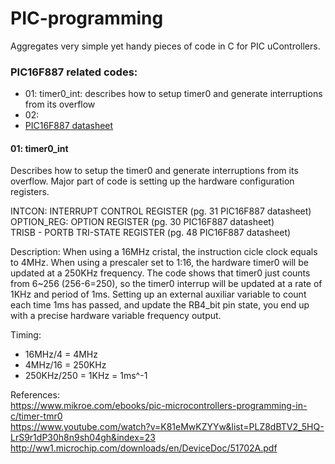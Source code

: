 # PIC-programming
Aggregates very simple yet handy pieces of code in C for PIC uControllers. 

### PIC16F887 related codes: 
- 01: timer0_int: describes how to setup timer0 and generate interruptions from its overflow 
- 02:
- [PIC16F887 datasheet](http://ww1.microchip.com/downloads/en/DeviceDoc/41291D.pdf)


#### 01: timer0_int
   Describes how to setup the timer0 and generate interruptions from its overflow. Major part of code is setting up the hardware configuration registers.
   
   
   INTCON: INTERRUPT CONTROL REGISTER (pg. 31 PIC16F887 datasheet)    
   OPTION_REG: OPTION REGISTER (pg. 30 PIC16F887 datasheet)    
   TRISB - PORTB TRI-STATE REGISTER (pg. 48 PIC16F887 datasheet)
   
   
   Description:
   When using a 16MHz cristal, the instruction cicle clock equals to 4MHz. When using a prescaler set to 1:16, the hardware timer0 will be updated at a 250KHz frequency. The code shows that timer0 just counts from 6~256 (256-6=250), so the timer0 interrup will be updated at a rate of 1KHz and period of 1ms. Setting up an external auxiliar variable to count each time 1ms has passed, and update the RB4_bit pin state, you end up with a precise hardware variable frequency output.  
   
   Timing:     
   - 16MHz/4 = 4MHz    
   - 4MHz/16 = 250KHz    
   - 250KHz/250 = 1KHz = 1ms^-1    
   
   
   References:     
   https://www.mikroe.com/ebooks/pic-microcontrollers-programming-in-c/timer-tmr0    
   https://www.youtube.com/watch?v=K81eMwKZYYw&list=PLZ8dBTV2_5HQ-LrS9r1dP30h8n9sh04gh&index=23    
   http://ww1.microchip.com/downloads/en/DeviceDoc/51702A.pdf    
      
